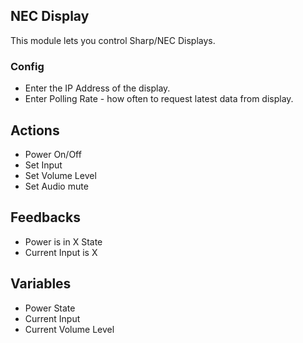 ## NEC Display

This module lets you control Sharp/NEC Displays.

### Config

* Enter the IP Address of the display.
* Enter Polling Rate - how often to request latest data from display.

## Actions

* Power On/Off
* Set Input
* Set Volume Level
* Set Audio mute

## Feedbacks

* Power is in X State
* Current Input is X

## Variables
* Power State
* Current Input
* Current Volume Level